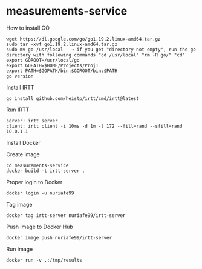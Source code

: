 # measurements-service

How to install GO
```
wget https://dl.google.com/go/go1.19.2.linux-amd64.tar.gz
sudo tar -xvf go1.19.2.linux-amd64.tar.gz
sudo mv go /usr/local   → if you get "directory not empty", run the go directory with following commands "cd /usr/local" "rm -R go/" "cd" 
export GOROOT=/usr/local/go
export GOPATH=$HOME/Projects/Proj1
export PATH=$GOPATH/bin:$GOROOT/bin:$PATH
go version
```

Install IRTT
```
go install github.com/heistp/irtt/cmd/irtt@latest
```
Run IRTT
```
server: irtt server
client: irtt client -i 10ms -d 1m -l 172 --fill=rand --sfill=rand 10.0.1.1
```

Install Docker

Create image
```
cd measurements-service
docker build -t irtt-server .
```
Proper login to Docker
```
docker login -u nuriafe99
```
Tag image
```
docker tag irtt-server nuriafe99/irtt-server
```
Push image to Docker Hub
```
docker image push nuriafe99/irtt-server
```
Run image 
```
docker run -v .:/tmp/results
```




